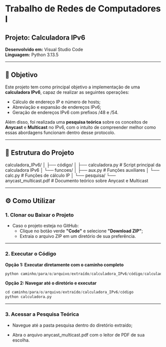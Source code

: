 # Trabalho de Redes de Computadores I

## Projeto: Calculadora IPv6  
**Desenvolvido em:** Visual Studio Code  
**Linguagem:** Python 3.13.5

---

## 🎯 Objetivo

Este projeto tem como principal objetivo a implementação de uma **calculadora IPv6**, capaz de realizar as seguintes operações:

- Cálculo de endereço IP e número de hosts;
- Abreviação e expansão de endereços IPv6;
- Geração de endereços IPv6 com prefixos /48 e /54.

Além disso, foi realizada uma **pesquisa teórica** sobre os conceitos de **Anycast** e **Multicast** no IPv6, com o intuito de compreender melhor como essas abordagens funcionam dentro desse protocolo.

---

## 📁 Estrutura do Projeto

calculadora_IPv6/
│
├── código/
│   ├── calculadora.py           # Script principal da calculadora IPv6
│   └── funcoes/
│       ├── aux.py               # Funções auxiliares
│       └── calc.py              # Funções de cálculo IP
│
└── pesquisa/
    └── anycast_multicast.pdf    # Documento teórico sobre Anycast e Multicast

---

## ⚙️ Como Utilizar

### 1. Clonar ou Baixar o Projeto

- Caso o projeto esteja no GitHub:
    - Clique no botão verde **"Code"** e selecione **"Download ZIP"**;
    - Extraia o arquivo ZIP em um diretório de sua preferência.

---

### 2. Executar o Código

**Opção 1: Executar diretamente com o caminho completo**
```python
python caminho/para/o/arquivo/extraído/calculadora_IPv6/código/calculadora.py
```
**Opção 2: Navegar até o diretório e executar**
```python
cd caminho/para/o/arquivo/extraído/calculadora_IPv6/código
python calculadora.py
```

---

### 3. Acessar a Pesquisa Teórica

- Navegue até a pasta pesquisa dentro do diretório extraído;

- Abra o arquivo anycast_multicast.pdf com o leitor de PDF de sua escolha.
